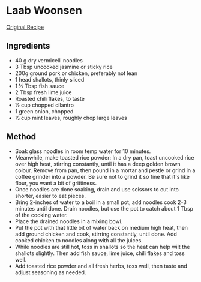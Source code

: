 # Laab Woonsen

[Original Recipe](https://hot-thai-kitchen.com/laab-woonsen/)

## Ingredients

- 40 g dry vermicelli noodles
- 3 Tbsp uncooked jasmine or sticky rice
- 200g ground pork or chicken, preferably not lean
- 1 head shallots, thinly sliced
- 1 ½ Tbsp fish sauce
- 2 Tbsp fresh lime juice
- Roasted chili flakes, to taste
- ½ cup chopped cilantro
- 1 green onion, chopped
- ½ cup mint leaves, roughly chop large leaves

## Method

- Soak glass noodles in room temp water for 10 minutes.
- Meanwhile, make toasted rice powder: In a dry pan, toast uncooked rice over high heat, stirring constantly, until it has a deep golden brown colour. Remove from pan, then pound in a mortar and pestle or grind in a coffee grinder into a powder. Be sure not to grind it so fine that it's like flour, you want a bit of grittiness.
- Once noodles are done soaking, drain and use scissors to cut into shorter, easier to eat pieces.
- Bring 2-inches of water to a boil in a small pot, add noodles cook 2-3 minutes until done. Drain noodles, but use the pot to catch about 1 Tbsp of the cooking water.
- Place the drained noodles in a mixing bowl.
- Put the pot with that little bit of water back on medium high heat, then add ground chicken and cook, stirring constantly, until done. Add cooked chicken to noodles along with all the juices.
- While noodles are still hot, toss in shallots so the heat can help wilt the shallots slightly. Then add fish sauce, lime juice, chili flakes and toss well.
- Add toasted rice powder and all fresh herbs, toss well, then taste and adjust seasoning as needed.
